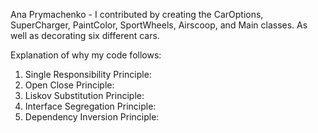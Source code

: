 Ana Prymachenko - I contributed by creating the CarOptions, SuperCharger, PaintColor, SportWheels, Airscoop, and Main classes. As well as decorating six different cars. 

Explanation of why my code follows: 
1.	Single Responsibility Principle:
2.	Open Close Principle:
3.	Liskov Substitution Principle:
4.	Interface Segregation Principle:
5.	Dependency Inversion Principle:
